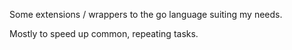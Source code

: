 Some extensions / wrappers to the go language suiting my needs.

Mostly to speed up common, repeating tasks.